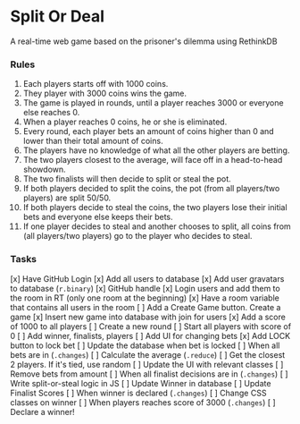 
# Split Or Deal

A real-time web game based on the prisoner's dilemma using RethinkDB

### Rules

1. Each players starts off with 1000 coins.
2. They player with 3000 coins wins the game.
3. The game is played in rounds, until a player reaches 3000 or everyone else reaches 0.
4. When a player reaches 0 coins, he or she is eliminated.
5. Every round, each player bets an amount of coins higher than 0 and lower than their total amount of coins.
6. The players have no knowledge of what all the other players are betting.
6. The two players closest to the average, will face off in a head-to-head showdown.
7. The two finalists will then decide to split or steal the pot.
8. If both players decided to split the coins, the pot (from all players/two players) are split 50/50.
9. If both players decide to steal the coins, the two players lose their initial bets and everyone else keeps their bets.
10. If one player decides to steal and another chooses to split, all coins from (all players/two players) go to the player who decides to steal.

### Tasks

[x] Have GitHub Login
    [x] Add all users to database
    [x] Add user gravatars to database (`r.binary`)
    [x] GitHub handle
[x] Login users and add them to the room in RT (only one room at the beginning)
    [x] Have a room variable that contains all users in the room
[ ] Add a Create Game button. Create a game
    [x] Insert new game into database with join for users
    [x] Add a score of 1000 to all players
[ ] Create a new round
    [ ] Start all players with score of 0
    [ ] Add winner, finalists, players
[ ] Add UI for changing bets
    [x] Add LOCK button to lock bet
    [ ] Update the database when bet is locked
[ ] When all bets are in (`.changes`)
    [ ] Calculate the average (`.reduce`)
    [ ] Get the closest 2 players. If it's tied, use random
    [ ] Update the UI with relevant classes
    [ ] Remove bets from amount
[ ] When all finalist decisions are in (`.changes`)
    [ ] Write split-or-steal logic in JS
    [ ] Update Winner in database
    [ ] Update Finalist Scores
[ ] When winner is declared (`.changes`)
    [ ] Change CSS classes on winner
[ ] When players reaches score of 3000 (`.changes`)
    [ ] Declare a winner!
